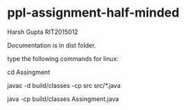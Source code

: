 # ppl-assignment-half-minded
Harsh Gupta
RIT2015012


Documentation is in dist folder.


type the following commands for linux:

cd Assingment

javac -d build/classes -cp src src/*.java

java -cp build/classes Assingment.java
